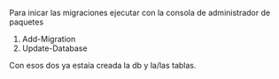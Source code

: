 Para inicar las migraciones ejecutar con la consola de administrador de paquetes
 1. Add-Migration
 2. Update-Database

Con esos dos ya estaía creada la db y la/las tablas.


